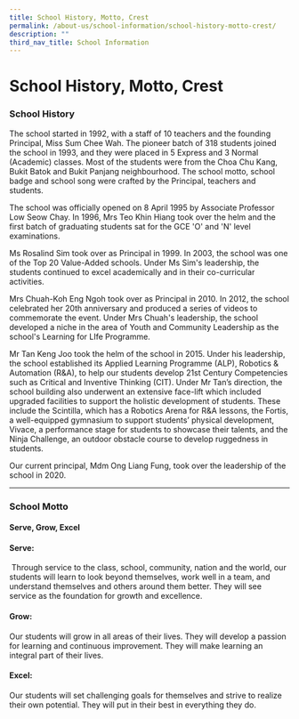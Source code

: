 ```yaml
---
title: School History, Motto, Crest
permalink: /about-us/school-information/school-history-motto-crest/
description: ""
third_nav_title: School Information
---
```

# **School History, Motto, Crest**

### School History  

The school started in 1992, with a staff of 10 teachers and the founding Principal, Miss Sum Chee Wah. The pioneer batch of 318 students joined the school in 1993, and they were placed in 5 Express and 3 Normal (Academic) classes. Most of the students were from the Choa Chu Kang, Bukit Batok and Bukit Panjang neighbourhood. The school motto, school badge and school song were crafted by the Principal, teachers and students.   

The school was officially opened on 8 April 1995 by Associate Professor Low Seow Chay. In 1996, Mrs Teo Khin Hiang took over the helm and the first batch of graduating students sat for the GCE 'O' and 'N' level examinations.

Ms Rosalind Sim took over as Principal in 1999. In 2003, the school was one of the Top 20 Value-Added schools. Under Ms Sim's leadership, the students continued to excel academically and in their co-curricular activities.

Mrs Chuah-Koh Eng Ngoh took over as Principal in 2010. In 2012, the school celebrated her 20th anniversary and produced a series of videos to commemorate the event. Under Mrs Chuah's leadership, the school developed a niche in the area of Youth and Community Leadership as the school's Learning for LIfe Programme.

Mr Tan Keng Joo took the helm of the school in 2015. Under his leadership, the school established its Applied Learning Programme (ALP), Robotics & Automation (R&A), to help our students develop 21st Century Competencies such as Critical and Inventive Thinking (CIT). Under Mr Tan’s direction, the school building also underwent an extensive face-lift which included upgraded facilities to support the holistic development of students. These include the Scintilla, which has a Robotics Arena for R&A lessons, the Fortis, a well-equipped gymnasium to support students’ physical development, Vivace, a performance stage for students to showcase their talents, and the Ninja Challenge, an outdoor obstacle course to develop ruggedness in students. 

Our current principal, Mdm Ong Liang Fung, took over the leadership of the school in 2020.

-------------------------------------------------------------------------


### **School Motto**  

#### **Serve, Grow, Excel**

  

#### **Serve:**

 Through service to the class, school, community, nation and the world, our students will learn to look beyond themselves, work well in a team, and understand themselves and others around them better. They will see service as the foundation for growth and excellence.

#### **Grow:**

Our students will grow in all areas of their lives. They will develop a passion for learning and continuous improvement. They will make learning an integral part of their lives.

#### **Excel:** 

Our students will set challenging goals for themselves and strive to realize their own potential. They will put in their best in everything they do.